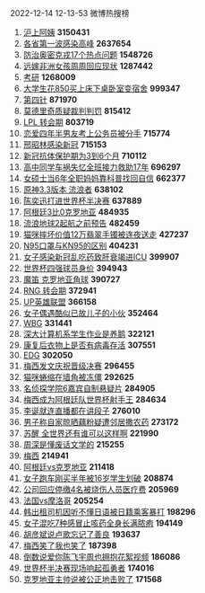 2022-12-14 12-13-53 微博热搜榜

1. [沪上阿姨](https://s.weibo.com//weibo?q=%E6%B2%AA%E4%B8%8A%E9%98%BF%E5%A7%A8&t=31&band_rank=1&Refer=top)  **3150431**
2. [各省第一波感染高峰](https://s.weibo.com//weibo?q=%23%E5%90%84%E7%9C%81%E7%AC%AC%E4%B8%80%E6%B3%A2%E6%84%9F%E6%9F%93%E9%AB%98%E5%B3%B0%23&t=31&band_rank=2&Refer=top)  **2637654**
3. [防治奥密克戎17个热点问题](https://s.weibo.com//weibo?q=%23%E9%98%B2%E6%B2%BB%E5%A5%A5%E5%AF%86%E5%85%8B%E6%88%8E17%E4%B8%AA%E7%83%AD%E7%82%B9%E9%97%AE%E9%A2%98%23&t=31&band_rank=3&Refer=top)  **1548726**
4. [远嫁非洲女孩周周回应现状](https://s.weibo.com//weibo?q=%23%E8%BF%9C%E5%AB%81%E9%9D%9E%E6%B4%B2%E5%A5%B3%E5%AD%A9%E5%91%A8%E5%91%A8%E5%9B%9E%E5%BA%94%E7%8E%B0%E7%8A%B6%23&t=31&band_rank=4&Refer=top)  **1287442**
5. [考研](https://s.weibo.com//weibo?q=%23%E8%80%83%E7%A0%94%23&t=31&band_rank=5&Refer=top)  **1268009**
6. [大学生花850买上床下桌卧室变宿舍](https://s.weibo.com//weibo?q=%23%E5%A4%A7%E5%AD%A6%E7%94%9F%E8%8A%B1850%E4%B9%B0%E4%B8%8A%E5%BA%8A%E4%B8%8B%E6%A1%8C%E5%8D%A7%E5%AE%A4%E5%8F%98%E5%AE%BF%E8%88%8D%23&t=31&band_rank=6&Refer=top)  **999347**
7. [第四针](https://s.weibo.com//weibo?q=%E7%AC%AC%E5%9B%9B%E9%92%88&t=31&band_rank=7&Refer=top)  **871970**
8. [莫德里奇质疑裁判判罚](https://s.weibo.com//weibo?q=%23%E8%8E%AB%E5%BE%B7%E9%87%8C%E5%A5%87%E8%B4%A8%E7%96%91%E8%A3%81%E5%88%A4%E5%88%A4%E7%BD%9A%23&t=31&band_rank=8&Refer=top)  **815412**
9. [LPL 转会期](https://s.weibo.com//weibo?q=LPL%20%E8%BD%AC%E4%BC%9A%E6%9C%9F&t=31&band_rank=9&Refer=top)  **803719**
10. [恋爱四年半男友考上公务员被分手](https://s.weibo.com//weibo?q=%23%E6%81%8B%E7%88%B1%E5%9B%9B%E5%B9%B4%E5%8D%8A%E7%94%B7%E5%8F%8B%E8%80%83%E4%B8%8A%E5%85%AC%E5%8A%A1%E5%91%98%E8%A2%AB%E5%88%86%E6%89%8B%23&t=31&band_rank=10&Refer=top)  **715774**
11. [邢昭林感染新冠](https://s.weibo.com//weibo?q=%23%E9%82%A2%E6%98%AD%E6%9E%97%E6%84%9F%E6%9F%93%E6%96%B0%E5%86%A0%23&t=31&band_rank=11&Refer=top)  **715153**
12. [新冠抗体保护期为3到6个月](https://s.weibo.com//weibo?q=%23%E6%96%B0%E5%86%A0%E6%8A%97%E4%BD%93%E4%BF%9D%E6%8A%A4%E6%9C%9F%E4%B8%BA3%E5%88%B06%E4%B8%AA%E6%9C%88%23&t=31&band_rank=12&Refer=top)  **710112**
13. [高中同学车祸失忆全班接力救助17年](https://s.weibo.com//weibo?q=%23%E9%AB%98%E4%B8%AD%E5%90%8C%E5%AD%A6%E8%BD%A6%E7%A5%B8%E5%A4%B1%E5%BF%86%E5%85%A8%E7%8F%AD%E6%8E%A5%E5%8A%9B%E6%95%91%E5%8A%A917%E5%B9%B4%23&t=31&band_rank=13&Refer=top)  **696297**
14. [女硕士当6年全职妈妈靠科普找回自信](https://s.weibo.com//weibo?q=%23%E5%A5%B3%E7%A1%95%E5%A3%AB%E5%BD%936%E5%B9%B4%E5%85%A8%E8%81%8C%E5%A6%88%E5%A6%88%E9%9D%A0%E7%A7%91%E6%99%AE%E6%89%BE%E5%9B%9E%E8%87%AA%E4%BF%A1%23&t=31&band_rank=14&Refer=top)  **662377**
15. [原神3.3版本 流浪者](https://s.weibo.com//weibo?q=%23%E5%8E%9F%E7%A5%9E3.3%E7%89%88%E6%9C%AC%20%E6%B5%81%E6%B5%AA%E8%80%85%23&t=31&band_rank=15&Refer=top)  **638102**
16. [陈奕迅打进世界杯半决赛](https://s.weibo.com//weibo?q=%23%E9%99%88%E5%A5%95%E8%BF%85%E6%89%93%E8%BF%9B%E4%B8%96%E7%95%8C%E6%9D%AF%E5%8D%8A%E5%86%B3%E8%B5%9B%23&t=31&band_rank=16&Refer=top)  **637889**
17. [阿根廷3比0克罗地亚](https://s.weibo.com//weibo?q=%23%E9%98%BF%E6%A0%B9%E5%BB%B73%E6%AF%940%E5%85%8B%E7%BD%97%E5%9C%B0%E4%BA%9A%23&t=31&band_rank=17&Refer=top)  **484935**
18. [流浪地球2起航之前预告](https://s.weibo.com//weibo?q=%23%E6%B5%81%E6%B5%AA%E5%9C%B0%E7%90%832%E8%B5%B7%E8%88%AA%E4%B9%8B%E5%89%8D%E9%A2%84%E5%91%8A%23&t=31&band_rank=18&Refer=top)  **482459**
19. [猫咪摔坏价值12万翡翠手镯被连夜送走](https://s.weibo.com//weibo?q=%23%E7%8C%AB%E5%92%AA%E6%91%94%E5%9D%8F%E4%BB%B7%E5%80%BC12%E4%B8%87%E7%BF%A1%E7%BF%A0%E6%89%8B%E9%95%AF%E8%A2%AB%E8%BF%9E%E5%A4%9C%E9%80%81%E8%B5%B0%23&t=31&band_rank=19&Refer=top)  **427237**
20. [N95口罩与KN95的区别](https://s.weibo.com//weibo?q=%23N95%E5%8F%A3%E7%BD%A9%E4%B8%8EKN95%E7%9A%84%E5%8C%BA%E5%88%AB%23&t=31&band_rank=20&Refer=top)  **404231**
21. [女子感染新冠乱吃药致肝衰竭进ICU](https://s.weibo.com//weibo?q=%23%E5%A5%B3%E5%AD%90%E6%84%9F%E6%9F%93%E6%96%B0%E5%86%A0%E4%B9%B1%E5%90%83%E8%8D%AF%E8%87%B4%E8%82%9D%E8%A1%B0%E7%AB%AD%E8%BF%9BICU%23&t=31&band_rank=21&Refer=top)  **399907**
22. [世界杯四强球员身价](https://s.weibo.com//weibo?q=%23%E4%B8%96%E7%95%8C%E6%9D%AF%E5%9B%9B%E5%BC%BA%E7%90%83%E5%91%98%E8%BA%AB%E4%BB%B7%23&t=31&band_rank=22&Refer=top)  **394943**
23. [魔笛 克罗地亚角球](https://s.weibo.com//weibo?q=%E9%AD%94%E7%AC%9B%20%E5%85%8B%E7%BD%97%E5%9C%B0%E4%BA%9A%E8%A7%92%E7%90%83&t=31&band_rank=23&Refer=top)  **390727**
24. [RNG 转会期](https://s.weibo.com//weibo?q=RNG%20%E8%BD%AC%E4%BC%9A%E6%9C%9F&t=31&band_rank=24&Refer=top)  **372941**
25. [UP英雄联盟](https://s.weibo.com//weibo?q=UP%E8%8B%B1%E9%9B%84%E8%81%94%E7%9B%9F&t=31&band_rank=25&Refer=top)  **366158**
26. [女子偶遇酷似已故儿子的小伙](https://s.weibo.com//weibo?q=%23%E5%A5%B3%E5%AD%90%E5%81%B6%E9%81%87%E9%85%B7%E4%BC%BC%E5%B7%B2%E6%95%85%E5%84%BF%E5%AD%90%E7%9A%84%E5%B0%8F%E4%BC%99%23&t=31&band_rank=26&Refer=top)  **352464**
27. [WBG](https://s.weibo.com//weibo?q=WBG&t=31&band_rank=27&Refer=top)  **331441**
28. [深大计算机系学生作业是养鹅](https://s.weibo.com//weibo?q=%23%E6%B7%B1%E5%A4%A7%E8%AE%A1%E7%AE%97%E6%9C%BA%E7%B3%BB%E5%AD%A6%E7%94%9F%E4%BD%9C%E4%B8%9A%E6%98%AF%E5%85%BB%E9%B9%85%23&t=31&band_rank=28&Refer=top)  **322121**
29. [康复后衣物上是否有病毒存活](https://s.weibo.com//weibo?q=%23%E5%BA%B7%E5%A4%8D%E5%90%8E%E8%A1%A3%E7%89%A9%E4%B8%8A%E6%98%AF%E5%90%A6%E6%9C%89%E7%97%85%E6%AF%92%E5%AD%98%E6%B4%BB%23&t=31&band_rank=29&Refer=top)  **307551**
30. [EDG](https://s.weibo.com//weibo?q=EDG&t=31&band_rank=30&Refer=top)  **302050**
31. [梅西发文庆祝晋级决赛](https://s.weibo.com//weibo?q=%23%E6%A2%85%E8%A5%BF%E5%8F%91%E6%96%87%E5%BA%86%E7%A5%9D%E6%99%8B%E7%BA%A7%E5%86%B3%E8%B5%9B%23&t=31&band_rank=31&Refer=top)  **296455**
32. [猫咪蜷缩在墙角被冻僵](https://s.weibo.com//weibo?q=%23%E7%8C%AB%E5%92%AA%E8%9C%B7%E7%BC%A9%E5%9C%A8%E5%A2%99%E8%A7%92%E8%A2%AB%E5%86%BB%E5%83%B5%23&t=31&band_rank=32&Refer=top)  **292625**
33. [名侦探学院6嘉宾自制悬疑片](https://s.weibo.com//weibo?q=%23%E5%90%8D%E4%BE%A6%E6%8E%A2%E5%AD%A6%E9%99%A26%E5%98%89%E5%AE%BE%E8%87%AA%E5%88%B6%E6%82%AC%E7%96%91%E7%89%87%23&t=31&band_rank=33&Refer=top)  **284905**
34. [梅西成为阿根廷队世界杯射手王](https://s.weibo.com//weibo?q=%23%E6%A2%85%E8%A5%BF%E6%88%90%E4%B8%BA%E9%98%BF%E6%A0%B9%E5%BB%B7%E9%98%9F%E4%B8%96%E7%95%8C%E6%9D%AF%E5%B0%84%E6%89%8B%E7%8E%8B%23&t=31&band_rank=34&Refer=top)  **284634**
35. [李诞就连直播都在讲段子](https://s.weibo.com//weibo?q=%23%E6%9D%8E%E8%AF%9E%E5%B0%B1%E8%BF%9E%E7%9B%B4%E6%92%AD%E9%83%BD%E5%9C%A8%E8%AE%B2%E6%AE%B5%E5%AD%90%23&t=31&band_rank=35&Refer=top)  **276010**
36. [男子称自家晾晒藕粉疑遭邻居撒农药](https://s.weibo.com//weibo?q=%23%E7%94%B7%E5%AD%90%E7%A7%B0%E8%87%AA%E5%AE%B6%E6%99%BE%E6%99%92%E8%97%95%E7%B2%89%E7%96%91%E9%81%AD%E9%82%BB%E5%B1%85%E6%92%92%E5%86%9C%E8%8D%AF%23&t=31&band_rank=36&Refer=top)  **273172**
37. [苏醒 全世界还有谁可以这样啊](https://s.weibo.com//weibo?q=%E8%8B%8F%E9%86%92%20%E5%85%A8%E4%B8%96%E7%95%8C%E8%BF%98%E6%9C%89%E8%B0%81%E5%8F%AF%E4%BB%A5%E8%BF%99%E6%A0%B7%E5%95%8A&t=31&band_rank=37&Refer=top)  **221990**
38. [周深是懂废话文学的](https://s.weibo.com//weibo?q=%23%E5%91%A8%E6%B7%B1%E6%98%AF%E6%87%82%E5%BA%9F%E8%AF%9D%E6%96%87%E5%AD%A6%E7%9A%84%23&t=31&band_rank=38&Refer=top)  **215255**
39. [梅西](https://s.weibo.com//weibo?q=%23%E6%A2%85%E8%A5%BF%23&t=31&band_rank=39&Refer=top)  **214941**
40. [阿根廷vs克罗地亚](https://s.weibo.com//weibo?q=%23%E9%98%BF%E6%A0%B9%E5%BB%B7vs%E5%85%8B%E7%BD%97%E5%9C%B0%E4%BA%9A%23&t=31&band_rank=40&Refer=top)  **211418**
41. [女子跑车刚买半年被16岁学生划破](https://s.weibo.com//weibo?q=%23%E5%A5%B3%E5%AD%90%E8%B7%91%E8%BD%A6%E5%88%9A%E4%B9%B0%E5%8D%8A%E5%B9%B4%E8%A2%AB16%E5%B2%81%E5%AD%A6%E7%94%9F%E5%88%92%E7%A0%B4%23&t=31&band_rank=41&Refer=top)  **208874**
42. [公司回应停缴4名被烧伤人员医疗费](https://s.weibo.com//weibo?q=%23%E5%85%AC%E5%8F%B8%E5%9B%9E%E5%BA%94%E5%81%9C%E7%BC%B44%E5%90%8D%E8%A2%AB%E7%83%A7%E4%BC%A4%E4%BA%BA%E5%91%98%E5%8C%BB%E7%96%97%E8%B4%B9%23&t=31&band_rank=42&Refer=top)  **205969**
43. [法国vs摩洛哥](https://s.weibo.com//weibo?q=%23%E6%B3%95%E5%9B%BDvs%E6%91%A9%E6%B4%9B%E5%93%A5%23&t=31&band_rank=43&Refer=top)  **205254**
44. [韩出租司机因听不懂日语被日籍乘客暴打](https://s.weibo.com//weibo?q=%23%E9%9F%A9%E5%87%BA%E7%A7%9F%E5%8F%B8%E6%9C%BA%E5%9B%A0%E5%90%AC%E4%B8%8D%E6%87%82%E6%97%A5%E8%AF%AD%E8%A2%AB%E6%97%A5%E7%B1%8D%E4%B9%98%E5%AE%A2%E6%9A%B4%E6%89%93%23&t=31&band_rank=44&Refer=top)  **198296**
45. [女子混吃7种感冒止咳药全身长满脓疱](https://s.weibo.com//weibo?q=%23%E5%A5%B3%E5%AD%90%E6%B7%B7%E5%90%837%E7%A7%8D%E6%84%9F%E5%86%92%E6%AD%A2%E5%92%B3%E8%8D%AF%E5%85%A8%E8%BA%AB%E9%95%BF%E6%BB%A1%E8%84%93%E7%96%B1%23&t=31&band_rank=45&Refer=top)  **194149**
46. [胡彦斌说卢歌忘记了善良](https://s.weibo.com//weibo?q=%23%E8%83%A1%E5%BD%A6%E6%96%8C%E8%AF%B4%E5%8D%A2%E6%AD%8C%E5%BF%98%E8%AE%B0%E4%BA%86%E5%96%84%E8%89%AF%23&t=31&band_rank=46&Refer=top)  **193637**
47. [梅西笑了我也笑了](https://s.weibo.com//weibo?q=%23%E6%A2%85%E8%A5%BF%E7%AC%91%E4%BA%86%E6%88%91%E4%B9%9F%E7%AC%91%E4%BA%86%23&t=31&band_rank=47&Refer=top)  **187398**
48. [倒数说爱你陈飞宇周也拥抱花絮视频](https://s.weibo.com//weibo?q=%23%E5%80%92%E6%95%B0%E8%AF%B4%E7%88%B1%E4%BD%A0%E9%99%88%E9%A3%9E%E5%AE%87%E5%91%A8%E4%B9%9F%E6%8B%A5%E6%8A%B1%E8%8A%B1%E7%B5%AE%E8%A7%86%E9%A2%91%23&t=31&band_rank=48&Refer=top)  **186086**
49. [世界杯半决赛现场响起孤勇者](https://s.weibo.com//weibo?q=%23%E4%B8%96%E7%95%8C%E6%9D%AF%E5%8D%8A%E5%86%B3%E8%B5%9B%E7%8E%B0%E5%9C%BA%E5%93%8D%E8%B5%B7%E5%AD%A4%E5%8B%87%E8%80%85%23&t=31&band_rank=49&Refer=top)  **174016**
50. [克罗地亚主帅说被公正地击败了](https://s.weibo.com//weibo?q=%23%E5%85%8B%E7%BD%97%E5%9C%B0%E4%BA%9A%E4%B8%BB%E5%B8%85%E8%AF%B4%E8%A2%AB%E5%85%AC%E6%AD%A3%E5%9C%B0%E5%87%BB%E8%B4%A5%E4%BA%86%23&t=31&band_rank=50&Refer=top)  **171568**
